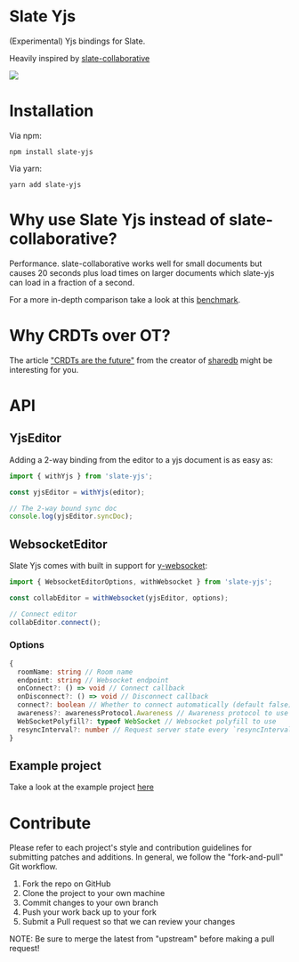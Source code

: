 # Slate Yjs

(Experimental) Yjs bindings for Slate.

Heavily inspired by [slate-collaborative](https://github.com/cudr/slate-collaborative)

![](https://media.giphy.com/media/J4IaAYZvJ1MNXz2p4j/giphy.gif)

# Installation

Via npm:

```
npm install slate-yjs
```

Via yarn:

```
yarn add slate-yjs
```

# Why use Slate Yjs instead of slate-collaborative?

Performance. slate-collaborative works well for small documents but causes 20 seconds plus load times on larger documents which slate-yjs can load in a fraction of a second.

For a more in-depth comparison take a look at this [benchmark](https://github.com/dmonad/crdt-benchmarks).

# Why CRDTs over OT?

The article ["CRDTs are the future"](https://josephg.com/blog/crdts-are-the-future/) from the creator of [sharedb](https://github.com/share/sharedb) might be interesting for you.

# API

## YjsEditor

Adding a 2-way binding from the editor to a yjs document is as easy as:

```js
import { withYjs } from 'slate-yjs';

const yjsEditor = withYjs(editor);

// The 2-way bound sync doc
console.log(yjsEditor.syncDoc);
```

## WebsocketEditor

Slate Yjs comes with built in support for [y-websocket](https://github.com/yjs/y-websocket):

```js
import { WebsocketEditorOptions, withWebsocket } from 'slate-yjs';

const collabEditor = withWebsocket(yjsEditor, options);

// Connect editor
collabEditor.connect();
```

### Options

```ts
{
  roomName: string // Room name
  endpoint: string // Websocket endpoint
  onConnect?: () => void // Connect callback
  onDisconnect?: () => void // Disconnect callback
  connect?: boolean // Whether to connect automatically (default false)
  awareness?: awarenessProtocol.Awareness // Awareness protocol to use
  WebSocketPolyfill?: typeof WebSocket // Websocket polyfill to use
  resyncInterval?: number // Request server state every `resyncInterval` milliseconds
}
```

## Example project

Take a look at the example project [here](https://github.com/BitPhinix/slate-yjs-example)

# Contribute

Please refer to each project's style and contribution guidelines for submitting patches and additions. In general, we follow the "fork-and-pull" Git workflow.

1. Fork the repo on GitHub
2. Clone the project to your own machine
3. Commit changes to your own branch
4. Push your work back up to your fork
5. Submit a Pull request so that we can review your changes

NOTE: Be sure to merge the latest from "upstream" before making a pull request!
